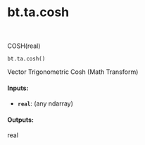 <div itemscope itemtype="http://developers.google.com/ReferenceObject">
<meta itemprop="name" content="bt.ta.cosh" />
<meta itemprop="path" content="Stable" />
</div>

# bt.ta.cosh

<!-- Insert buttons and diff -->

<table class="tfo-notebook-buttons tfo-api nocontent" align="left">

</table>



COSH(real)

<pre class="devsite-click-to-copy prettyprint lang-py tfo-signature-link">
<code>bt.ta.cosh()
</code></pre>



<!-- Placeholder for "Used in" -->

Vector Trigonometric Cosh (Math Transform)

#### Inputs:


* <b>`real`</b>: (any ndarray)


#### Outputs:

real
